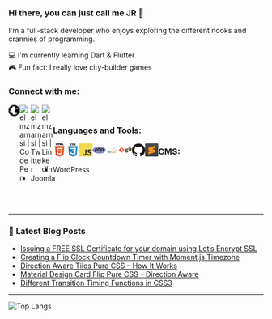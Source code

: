 ### Hi there, you can just call me JR 👋

I'm a full-stack developer who enjoys exploring the different nooks and crannies of programming.

:computer: I’m currently learning Dart & Flutter
<br />
:video_game: Fun fact: I really love city-builder games

### Connect with me:

[<img align="left" alt="elmzarnsi" width="22px" src="https://raw.githubusercontent.com/iconic/open-iconic/master/svg/globe.svg" />][website]
[<img align="left" alt="elmzarnsi | CodePen" width="22px" src="https://cdn.jsdelivr.net/npm/simple-icons@v3/icons/codepen.svg" />][codepen]
[<img align="left" alt="elmzarnsi | Twitter" width="22px" src="https://cdn.jsdelivr.net/npm/simple-icons@v3/icons/twitter.svg" />][twitter]
[<img align="left" alt="elmzarnsi | LinkedIn" width="22px" src="https://cdn.jsdelivr.net/npm/simple-icons@v3/icons/linkedin.svg" />][linkedin]

<br />

### Languages and Tools:

<img align="left" alt="HTML5" width="26px" src="https://raw.githubusercontent.com/github/explore/80688e429a7d4ef2fca1e82350fe8e3517d3494d/topics/html/html.png" />
<img align="left" alt="CSS3" width="26px" src="https://raw.githubusercontent.com/github/explore/80688e429a7d4ef2fca1e82350fe8e3517d3494d/topics/css/css.png" />
<img align="left" alt="JavaScript" width="26px" src="https://raw.githubusercontent.com/github/explore/80688e429a7d4ef2fca1e82350fe8e3517d3494d/topics/javascript/javascript.png" />
<img align="left" alt="PHP" width="26px" src="https://raw.githubusercontent.com/github/explore/78df643247d429f6cc873026c0622819ad797942/topics/php/php.png" />
<img align="left" alt="mySQL" width="26px" src="https://raw.githubusercontent.com/github/explore/78df643247d429f6cc873026c0622819ad797942/topics/mysql/mysql.png" />
<img align="left" alt="Git" width="26px" src="https://raw.githubusercontent.com/github/explore/78df643247d429f6cc873026c0622819ad797942/topics/git/git.png" />
<img align="left" alt="GitHub" width="26px" src="https://raw.githubusercontent.com/github/explore/78df643247d429f6cc873026c0622819ad797942/topics/github/github.png" />
<img align="left" alt="Sublime Text" width="26px" src="https://raw.githubusercontent.com/github/explore/80688e429a7d4ef2fca1e82350fe8e3517d3494d/topics/sublime-text/sublime-text.png" />

### CMS:

* WordPress
* Joomla

<br />
<br />

---

### 📕 Latest Blog Posts
<!-- BLOG-POST-LIST:START -->
- [Issuing a FREE SSL Certificate for your domain using Let’s Encrypt SSL](https://elmer.dev/blog/issue-free-ssl-certificate-using-lets-encrypt-ssl/)
- [Creating a Flip Clock Countdown Timer with Moment.js Timezone](https://elmer.dev/blog/flip-clock-countdown-timer-with-moment-js-timezone/)
- [Direction Aware Tiles Pure CSS – How It Works](https://elmer.dev/blog/direction-aware-tiles-pure-css-how-it-works/)
- [Material Design Card Flip Pure CSS – Direction Aware](https://elmer.dev/blog/material-design-card-flip-pure-css-direction-aware/)
- [Different Transition Timing Functions in CSS3](https://elmer.dev/blog/different-transition-timing-functions-in-css3/)
<!-- BLOG-POST-LIST:END -->

---

![Top Langs](https://github-readme-stats.vercel.app/api/top-langs/?username=elmzarnsi&layout=compact)

[website]: https://elmer.dev
[codepen]: https://codepen.io/elmzarnsi/
[twitter]: https://twitter.com/elmzarnsi
[linkedin]: https://linkedin.com/in/elmzarnsi
